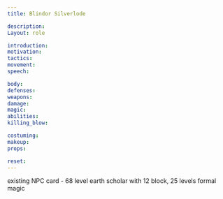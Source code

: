 ```yaml
---
title: Blindor Silverlode

description: 
Layout: role

introduction: 
motivation: 
tactics: 
movement:
speech:

body:
defenses: 
weapons: 
damage:
magic: 
abilities:
killing_blow: 

costuming: 
makeup:
props: 

reset:
---
```

 existing NPC card - 68 level earth scholar with 12 block, 25 levels formal magic